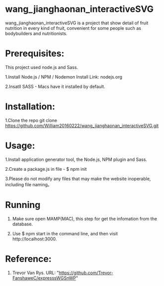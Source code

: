 # wang_jianghaonan_interactiveSVG

wang_jianghaonan_interactiveSVG is a project that show detail of fruit nutrition in every kind of fruit, convenient for some people such as bodybuilders and nutritionists.

# Prerequisites:
This project used node.js and Sass.

1.Install Node.js / NPM / Nodemon Install Link: nodejs.org

2.Insatll SASS - Macs have it installed by default.

# Installation:

1.Clone the repo git clone
https://github.com/William20160222/wang_jianghaonan_interactiveSVG.git

# Usage:

1.Install application generator tool, the Node.js, NPM plugin and Sass.

2.Create a package.js in file - $ npm init

3.Please do not modify any files that may make the website inoperable, including file naming。

# Running

1. Make sure open MAMP(MAC), this step for get the infomation from the database. 

2. Use $ npm start in the command line, and then visit http://localhost:3000.

# Reference:
1. Trevor Van Rys. URL: "https://github.com/Trevor-FanshaweC/expresssWGSnWP"